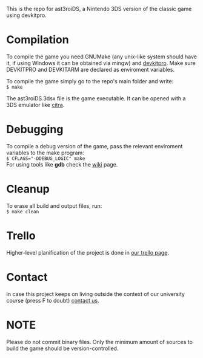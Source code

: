 This is the repo for ast3roiDS, a Nintendo 3DS version of the classic game using devkitpro.

# Compilation
To compile the game you need GNUMake (any unix-like 
system should have it, if using Windows it can be obtained via mingw) and [devkitpro](https://devkitpro.org/wiki/Getting_Started). Make sure DEVKITPRO and DEVKITARM are declared as enviroment variables.

To compile the game simply go to the repo's main folder and write:<br />
```$ make```

The ast3roiDS.3dsx file is the game executable. It can be opened with a 3DS emulator like [citra](https://citra-emu.org/download/).

# Debugging
To compile a debug version of the game, pass the relevant enviroment variables to the make program:<br />
```$ CFLAGS="-DDEBUG_LOGIC" make```<br />
For using tools like __gdb__ check the [wiki](/Phireh/ast3roiDS/wiki/Debugging/) page.

# Cleanup
To erase all build and output files, run:<br />
```$ make clean```

# Trello
Higher-level planification of the project is done in [our trello page](https://trello.com/b/7UVOp7Tn/ast3roids).

# Contact
In case this project keeps on living outside the context of our university course (press F to doubt) [contact us](mailto:damarhue@inf.upv.es).

# NOTE
Please do not commit binary files. Only the minimum amount of sources to build the game should be version-controlled.
